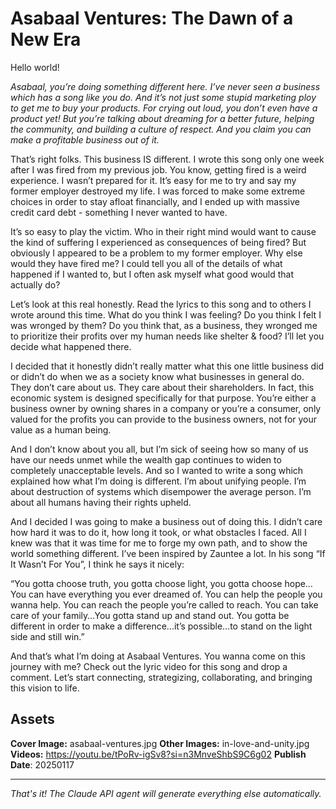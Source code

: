 # Asabaal Ventures: The Dawn of a New Era

Hello world!

*Asabaal, you’re doing something different here. I’ve never seen a business which has a song like you do. And it’s not just some stupid marketing ploy to get me to buy your products. For crying out loud, you don’t even have a product yet! But you’re talking about dreaming for a better future, helping the community, and building a culture of respect. And you claim you can make a profitable business out of it.*

That’s right folks. This business IS different. I wrote this song only one week after I was fired from my previous job. You know, getting fired is a weird experience. I wasn’t prepared for it. It’s easy for me to try and say my former employer destroyed my life. I was forced to make some extreme choices in order to stay afloat financially, and I ended up with massive credit card debt - something I never wanted to have.

It’s so easy to play the victim. Who in their right mind would want to cause the kind of suffering I experienced as consequences of being fired? But obviously I appeared to be a problem to my former employer. Why else would they have fired me? I could tell you all of the details of what happened if I wanted to, but I often ask myself what good would that actually do?

Let’s look at this real honestly. Read the lyrics to this song and to others I wrote around this time. What do you think I was feeling? Do you think I felt I was wronged by them? Do you think that, as a business, they wronged me to prioritize their profits over my human needs like shelter & food? I’ll let you decide what happened there.

I decided that it honestly didn’t really matter what this one little business did or didn’t do when we as a society know what businesses in general do. They don’t care about us. They care about their shareholders. In fact, this economic system is designed specifically for that purpose. You’re either a business owner by owning shares in a company or you’re a consumer, only valued for the profits you can provide to the business owners, not for your value as a human being.

And I don’t know about you all, but I’m sick of seeing how so many of us have our needs unmet while the wealth gap continues to widen to completely unacceptable levels. And so I wanted to write a song which explained how what I’m doing is different. I’m about unifying people. I’m about destruction of systems which disempower the average person. I’m about all humans having their rights upheld.

And I decided I was going to make a business out of doing this. I didn’t care how hard it was to do it, how long it took, or what obstacles I faced. All I knew was that it was time for me to forge my own path, and to show the world something different. I’ve been inspired by Zauntee a lot. In his song “If It Wasn’t For You”, I think he says it nicely:

“You gotta choose truth, you gotta choose light, you gotta choose hope…You can have everything you ever dreamed of. You can help the people you wanna help. You can reach the people you’re called to reach. You can take care of your family…You gotta stand up and stand out. You gotta be different in order to make a difference…it’s possible…to stand on the light side and still win.”

And that’s what I’m doing at Asabaal Ventures. You wanna come on this journey with me? Check out the lyric video for this song and drop a comment. Let’s start connecting, strategizing, collaborating, and bringing this vision to life.

## Assets

**Cover Image:** asabaal-ventures.jpg
**Other Images:** in-love-and-unity.jpg
**Videos:** https://youtu.be/tPoRv-igSv8?si=n3MnveShbS9C6g02
**Publish Date**: 20250117

---
*That's it! The Claude API agent will generate everything else automatically.*